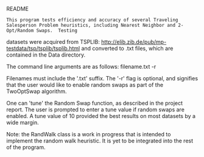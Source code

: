README

	This program tests efficiency and accuracy of several Traveling Salesperson Problem heuristics, including Nearest Neighbor and 2-Opt/Random Swaps.  Testing
  datasets were acquired from TSPLIB: http://elib.zib.de/pub/mp-testdata/tsp/tsplib/tsplib.html and converted to .txt files, which are contained in the Data directory.
  
  The command line arguments are as follows: filename.txt -r
  
  Filenames must include the '.txt' suffix.  The '-r' flag is optional, and signifies that the user would like to enable random swaps as part of the TwoOptSwap algorithm.

  One can 'tune' the Random Swap function, as described in the project report.  The user is prompted to enter a tune value if random swaps are enabled.  A tune value of 10 provided the best results on most datasets by a wide margin.

Note: the RandWalk class is a work in progress that is intended to implement the random walk heuristic.  It is yet to be integrated into the rest of the program.
